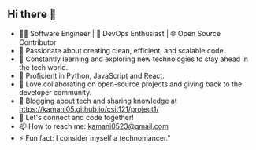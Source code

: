 ## Hi there 👋

- 👨‍💻 Software Engineer | 🚀 DevOps Enthusiast | 🌐 Open Source Contributor
- 🔧 Passionate about creating clean, efficient, and scalable code.
- 🌱 Constantly learning and exploring new technologies to stay ahead in the tech world.
- 🧰 Proficient in Python, JavaScript and React.
- 🌟 Love collaborating on open-source projects and giving back to the developer community.
- 📝 Blogging about tech and sharing knowledge at https://kamani05.github.io/csit121/project1/
- 🌱 Let's connect and code together!
- 📫 How to reach me: kamani0523@gmail.com
- ⚡ Fun fact:  I consider myself a technomancer."
